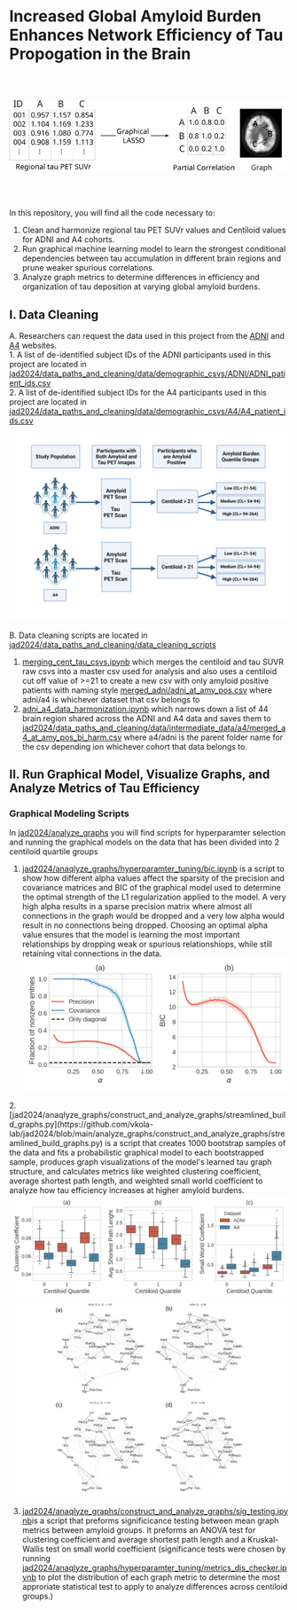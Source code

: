 # Increased Global Amyloid Burden Enhances Network Efficiency of Tau Propogation in the Brain
<br></br>
<div style="text-align:center;">
    <img src="/readme_photos/graphical_lasso_schematic.png" alt="Screenshot">
</div>

<br></br>

In this repository, you will find all the code necessary to:  
1. Clean and harmonize regional tau PET SUVr values and Centiloid values for ADNI and A4 cohorts.  
2. Run graphical machine learning model to learn the strongest conditional dependencies between tau accumulation in different brain regions and prune weaker spurious correlations.  
3. Analyze graph metrics to determine differences in efficiency and organization of tau deposition at varying global amyloid burdens.   

## I. Data Cleaning  
A. Researchers can request the data used in this project from the [ADNI](https://adni.loni.usc.edu/data-samples/access-data/) and [A4](https://a4study.org/) websites. <br> 
        1. A list of de-identified subject IDs of the ADNI participants used in this project are located in [jad2024/data_paths_and_cleaning/data/demographic_csvs/ADNI/ADNI_patient_ids.csv](https://github.com/vkola-lab/jad2024/blob/main/data_paths_and_cleaning/data/demographic_csvs/ADNI/ADNI_patient_ids.csv) <br> 
        2. A list of de-identified subject IDs for the A4 participants used in this project are located in [jad2024/data_paths_and_cleaning/data/demographic_csvs/A4/A4_patient_ids.csv](https://github.com/vkola-lab/jad2024/blob/main/data_paths_and_cleaning/data/demographic_csvs/A4/A4_patient_ids.csv) <br>
    <img src="/readme_photos/Participant Selection Process.png" alt="Screenshot">
</div>
   
B. Data cleaning scripts are located in [jad2024/data_paths_and_cleaning/data_cleaning_scripts](https://github.com/vkola-lab/jad2024/tree/main/data_paths_and_cleaning/data_cleaning_scripts) <br>

   1. [merging_cent_tau_csvs.ipynb](https://github.com/vkola-lab/jad2024/blob/main/data_paths_and_cleaning/data_cleaning_scripts/merging_cent_tau_csvs.ipynb) which merges the centiloid and tau SUVR raw csvs into a master csv used for analysis and also uses a centiloid cut off value of >=21 to create a new csv with only amyloid positive patients with naming style [merged_adni/adni_at_amy_pos.csv](https://github.com/vkola-lab/jad2024/blob/main/data_paths_and_cleaning/data/intermediate_data/adni/merged_adni_at_amy_pos.csv) where adni/a4 is whichever dataset that csv belongs to <br>
   2. [adni_a4_data_harmonization.ipynb](https://github.com/vkola-lab/jad2024/blob/main/data_paths_and_cleaning/data_cleaning_scripts/adni_a4_data_harmonization.ipynb)
   which narrows down a list of 44 brain region shared across the ADNI and A4 data and saves them to [jad2024/data_paths_and_cleaning/data/intermediate_data/a4/merged_a4_at_amy_pos_bi_harm.csv](https://github.com/vkola-lab/jad2024/blob/main/data_paths_and_cleaning/data/intermediate_data/a4/merged_a4_at_amy_pos_bi_harm.csv) where a4/adni is the parent folder name for the csv depending ion whichever cohort that data belongs to. <br>

## II. Run Graphical Model, Visualize Graphs, and Analyze Metrics of Tau Efficiency

### Graphical Modeling Scripts 
In [jad2024/analyze_graphs](https://github.com/vkola-lab/jad2024/tree/main/analyze_graphs) you will find scripts for hyperparamter selection and running the graphical models on the data that has been divided into 2 centiloid quartile groups <br> 
   1. [jad2024/anaqlyze_graphs/hyperparamter_tuning/bic.ipynb](https://github.com/vkola-lab/jad2024/blob/main/analyze_graphs/hyperparameter_tuning/bic.ipynb) is a script to show how different alpha values affect the sparsity of the precision and covariance matrices and BIC of the graphical model used to determine the optimal strength of the L1 regularization applied to the model. A very high alpha results in a sparse precision matrix where almost all connections in the graph would be dropped and a very low alpha would result in no connections being dropped. Choosing an optimal alpha value ensures that the model is learning the most important relationships by dropping weak or spurious relationshiops, while still retaining vital connections in the data.
    <div style="text-align:center;">
    <img src="/readme_photos/nonzero_frac_bic.png" alt="Screenshot">
</div>
2. [jad2024/anaqlyze_graphs/construct_and_analyze_graphs/streamlined_build_graphs.py](https://github.com/vkola-lab/jad2024/blob/main/analyze_graphs/construct_and_analyze_graphs/streamlined_build_graphs.py) is a script that creates 1000 bootstrap samples of the data and fits a probabilistic graphical model to each bootstrapped sample, produces graph visualizations of the model's learned tau graph structure, and calculates metrics like weighted clustering coefficient, average shortest path length, and weighted small world coefficient to analyze how tau efficiency increases at higher amyloid burdens.

<div style="text-align:center;">
    <img src="/readme_photos/graph_metrics_boxplot.png" alt="Screenshot">
</div>


<div style="text-align:center;">
    <img src="/readme_photos/graph_comp.png" alt="Screenshot">
</div>


3. [jad2024/anaqlyze_graphs/construct_and_analyze_graphs/sig_testing.ipynb](https://github.com/vkola-lab/jad2024/blob/main/analyze_graphs/construct_and_analyze_graphs/sig_testing.ipynb)is a script that preforms significicance testing between mean graph metrics between amyloid groups. It preforms an ANOVA test for clustering coefficient and average shortest path length and a Kruskal-Wallis test on small world coefficient (significance tests were chosen by running [jad2024/anaqlyze_graphs/hyperparamter_tuning/metrics_dis_checker.ipynb](https://github.com/vkola-lab/jad2024/blob/main/analyze_graphs/hyperparameter_tuning/metrics_dis_checker.ipynb) to plot the distribution of each graph metric to determine the most approriate statistical test to apply to analyze differences across centiloid groups.)




